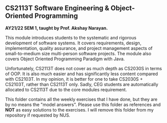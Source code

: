 ## CS2113T Software Engineering & Object-Oriented Programming

**AY21/22 SEM 1, taught by Prof. Akshay Narayan.**

This module introduces students to the systematic and rigorous development of
software systems. It covers requirements, design, implementation, quality
assurance, and project management aspects of small-to-medium size multi-person
software projects. The module also covers Object Oriented Programming Paradigm
with Java.

Unfortunately, CS2113T does not cover as much depth as CS2030S in terms of OOP.
It is also much easier and has significantly less content compared with
CS2103T. In my opinion, it is better for one to take CS2030S + CS2103T, rather
than CS2113T only. Sadly, CEG students are automatically allocated to CS2113T
due to the core modules requirement.

This folder contains all the weekly exercises that I have done, but they are by
no means the "model answers". Please use this folder as references and **NOT**
as easy solutions to the exercises. I will remove this folder from my
repository if requested by NUS.
